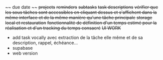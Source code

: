 ~~ due date ~~
~~projects~~
~~reminders~~
~~subtasks~~
~~task descriptions~~
~~vérifier que les sous tâches sont accessibles en cliquant dessus et s'affichent dans la même interface et de la même manière qu'une tâche principale~~
~~storage local et restauration~~
~~fonctionnalité de définition d'un temps estimé pour la réalisation et d'un tracking du temps consacré~~
~~UI WORK~~
- add task vocally avec extraction de la tâche elle même et de sa description, rappel, échéance...
- supabase
- web version
